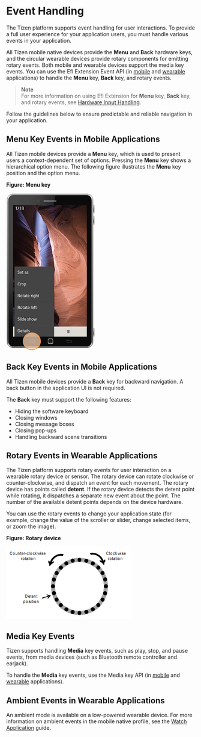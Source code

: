 
# Event Handling


The Tizen platform supports event handling for user interactions. To
provide a full user experience for your application users, you must
handle various events in your application.

All Tizen mobile native devices provide the **Menu** and **Back**
hardware keys, and the circular wearable devices provide rotary
components for emitting rotary events. Both mobile and wearable devices
support the media key events. You can use the Efl Extension Event API
(in
[mobile](../../../../org.tizen.native.mobile.apireference/group__EFL__EXTENSION__EVENTS__GROUP.html)
and
[wearable](../../../../org.tizen.native.wearable.apireference/group__CAPI__EFL__EXTENSION__EVENT__MODULE.html)
applications) to handle the **Menu** key, **Back** key, and rotary
events.

> **Note**  
> For more information on using Efl Extension for **Menu** key,
**Back** key, and rotary events, see [Hardware Input
Handling](../../guides/ui/efl/hw-input-n.md).

Follow the guidelines below to ensure predictable and reliable
navigation in your application.

<a name="menu"></a>
## Menu Key Events in Mobile Applications


All Tizen mobile devices provide a **Menu** key, which is used to
present users a context-dependent set of options. Pressing the **Menu** key shows a hierarchical option menu. The following figure illustrates the **Menu** key position and the option menu.

**Figure: Menu key**

![Menu key](./media/menu_key.png)

<a name="back"></a>
## Back Key Events in Mobile Applications


All Tizen mobile devices provide a **Back** key for backward navigation.
A back button in the application UI is not required.

The **Back** key must support the following features:

-   Hiding the software keyboard
-   Closing windows
-   Closing message boxes
-   Closing pop-ups
-   Handling backward scene transitions


<a name="rotary"></a>
## Rotary Events in Wearable Applications


The Tizen platform supports rotary events for user interaction on a
wearable rotary device or sensor. The rotary device can rotate clockwise or counter-clockwise, and dispatch an event for each movement. The rotary device has points called **detent**. If the rotary device detects the detent point while rotating, it dispatches a separate new event about the point. The number of the available detent points depends on the device hardware.

You can use the rotary events to change your application state (for
example, change the value of the scroller or slider, change selected
items, or zoom the image).

**Figure: Rotary device**

![Rotary device](./media/rotary_event.png)

<a name="media"></a>
## Media Key Events


Tizen supports handling **Media** key events, such as play, stop, and
pause events, from media devices (such as Bluetooth remote controller
and earjack).

To handle the **Media** key events, use the Media key API (in
[mobile](../../../../org.tizen.native.mobile.apireference/group__CAPI__SYSTEM__MEDIA__KEY__MODULE.html)
and
[wearable](../../../../org.tizen.native.wearable.apireference/group__CAPI__SYSTEM__MEDIA__KEY__MODULE.html)
applications).

<a name="ambient"></a>
## Ambient Events in Wearable Applications


An ambient mode is available on a low-powered wearable device. For more
information on ambient events in the mobile native profile, see the
[Watch Application](../../guides/app-management/watch-app-n.md)
guide.
